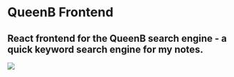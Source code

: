 # QueenB Frontend

## React frontend for the QueenB search engine - a quick keyword search engine for my notes.

<img src="/queen_b_fe/screenshots/quick_search.gif" />
